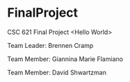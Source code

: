 # FinalProject
CSC 621 Final Project &lt;Hello World>

Team Leader: Brennen Cramp

Team Member: Giannina Marie Flamiano

Team Member: David Shwartzman
